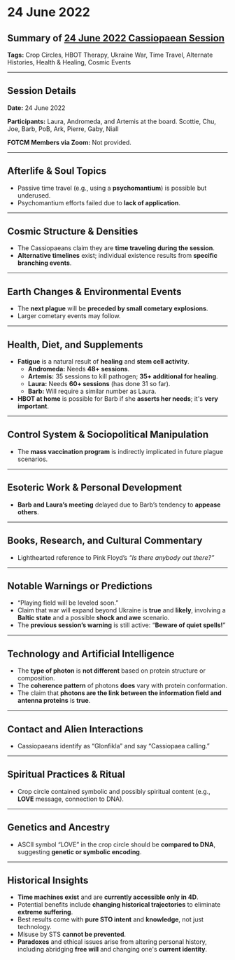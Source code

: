 # 24 June 2022

## Summary of [24 June 2022 Cassiopaean Session](https://cassiopaea.org/forum/threads/session-24-june-2022.52154/)

**Tags:** Crop Circles, HBOT Therapy, Ukraine War, Time Travel, Alternate Histories, Health & Healing, Cosmic Events

---

## Session Details

**Date:** 24 June 2022

**Participants:** Laura, Andromeda, and Artemis at the board. Scottie, Chu, Joe, Barb, PoB, Ark, Pierre, Gaby, Niall

**FOTCM Members via Zoom:** Not provided.

---

## Afterlife & Soul Topics

- Passive time travel (e.g., using a **psychomantium**) is possible but underused.
- Psychomantium efforts failed due to **lack of application**.

---

## Cosmic Structure & Densities

- The Cassiopaeans claim they are **time traveling during the session**.
- **Alternative timelines** exist; individual existence results from **specific branching events**.

---

## Earth Changes & Environmental Events

- The **next plague** will be **preceded by small cometary explosions**.
- Larger cometary events may follow.

---

## Health, Diet, and Supplements

- **Fatigue** is a natural result of **healing** and **stem cell activity**.
    - **Andromeda:** Needs **48+ sessions**.
    - **Artemis:** 35 sessions to kill pathogen; **35+ additional for healing**.
    - **Laura:** Needs **60+ sessions** (has done 31 so far).
    - **Barb:** Will require a similar number as Laura.
- **HBOT at home** is possible for Barb if she **asserts her needs**; it's **very important**.

---

## Control System & Sociopolitical Manipulation

- The **mass vaccination program** is indirectly implicated in future plague scenarios.

---

## Esoteric Work & Personal Development

- **Barb and Laura’s meeting** delayed due to Barb’s tendency to **appease others**.

---

## Books, Research, and Cultural Commentary

- Lighthearted reference to Pink Floyd’s *“Is there anybody out there?”*

---

## Notable Warnings or Predictions

- “Playing field will be leveled soon.”
- Claim that war will expand beyond Ukraine is **true** and **likely**, involving a **Baltic state** and a possible **shock and awe** scenario.
- The **previous session’s warning** is still active: “**Beware of quiet spells!**”

---

## Technology and Artificial Intelligence

- The **type of photon** is **not different** based on protein structure or composition.
- The **coherence pattern** of photons **does** vary with protein conformation.
- The claim that **photons are the link between the information field and antenna proteins** is **true**.

---

## Contact and Alien Interactions

- Cassiopaeans identify as “Glonfikla” and say “Cassiopaea calling.”

---

## Spiritual Practices & Ritual

- Crop circle contained symbolic and possibly spiritual content (e.g., **LOVE** message, connection to DNA).

---

## Genetics and Ancestry

- ASCII symbol “LOVE” in the crop circle should be **compared to DNA**, suggesting **genetic or symbolic encoding**.

---

## Historical Insights

- **Time machines exist** and are **currently accessible only in 4D**.
- Potential benefits include **changing historical trajectories** to eliminate **extreme suffering**.
- Best results come with **pure STO intent** and **knowledge**, not just technology.
- Misuse by STS **cannot be prevented**.
- **Paradoxes** and ethical issues arise from altering personal history, including abridging **free will** and changing one's **current identity**.
